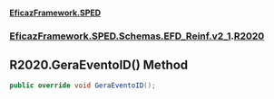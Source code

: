 #### [EficazFramework.SPED](EficazFrameworkSPED.md 'EficazFramework SPED')
### [EficazFramework.SPED.Schemas.EFD_Reinf.v2_1](EficazFramework.SPED.Schemas.EFD_Reinf.v2_1.md 'EficazFramework.SPED.Schemas.EFD_Reinf.v2_1').[R2020](EficazFramework.SPED.Schemas.EFD_Reinf.v2_1/R2020.md 'EficazFramework.SPED.Schemas.EFD_Reinf.v2_1.R2020')

## R2020.GeraEventoID() Method

```csharp
public override void GeraEventoID();
```